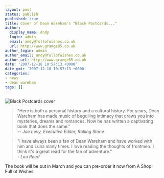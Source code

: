 ```yaml
---
layout: post
status: publish
published: true
title: Cover of Dean Wareham's "Black Postcards..."
author:
  display_name: Andy
  login: admin
  email: andy@fullofwishes.co.uk
  url: http://www.grange85.co.uk
author_login: admin
author_email: andy@fullofwishes.co.uk
author_url: http://www.grange85.co.uk
date: '2007-12-18 10:57:13 +0000'
date_gmt: '2007-12-18 10:57:13 +0000'
categories:
- news
- dean wareham
tags: []
---
```

<div class="center"><img src="http://www.fullofwishes.co.uk/wp/wp-content/uploads/2007/12/410aifzt3sl.jpg" alt='Black Postcards cover' /></div>
<blockquote><p>"Here is both a personal history and a cultural history. For years, Dean Wareham has made music of beguiling intimacy that draws you into mysteries, dreams and romances. Now he has written a captivating book that does the same."<br />
<em>-- Joe Levy, Executive Editor, Rolling Stone</em></p></blockquote>
<blockquote><p>"I have always been a fan of Dean Wareham and have worked with him and Luna many times. I love reading the thoughts of frontmen. I think it's a great read for the fan of adventure."<br />
<em>- Lou Reed</em>
</p></blockquote>
<p>The book will be out in March and you can pre-order it now from <span class="removed_link" title="http://shop.fullofwishes.co.uk/us/1594201552">A Shop Full of Wishes</span></p>
